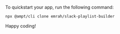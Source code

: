To quickstart your app, run the following command: 

```bash
npx @ampt/cli clone emrah/slack-playlist-builder
```

Happy coding!